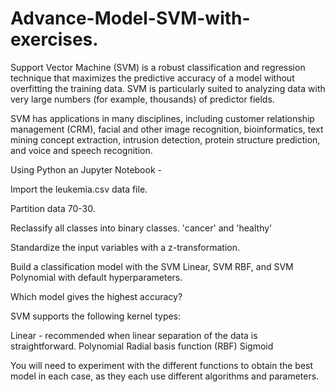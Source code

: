 # Advance-Model-SVM-with-exercises. 
Support Vector Machine (SVM) is a robust classification and regression technique that maximizes the predictive accuracy of a model without overfitting the training data. SVM is particularly suited to analyzing data with very large numbers (for example, thousands) of predictor fields.

SVM has applications in many disciplines, including customer relationship management (CRM), facial and other image recognition, bioinformatics, text mining concept extraction, intrusion detection, protein structure prediction, and voice and speech recognition.

Using Python an Jupyter Notebook - 

Import the leukemia.csv data file.

Partition data 70-30.

Reclassify all classes into binary classes. 'cancer' and 'healthy'

Standardize the input variables with a z-transformation.

Build a classification model with the SVM Linear, SVM RBF, and SVM Polynomial with default hyperparameters.

Which model gives the highest accuracy?


SVM supports the following kernel types:

Linear - recommended when linear separation of the data is straightforward.
Polynomial
Radial basis function (RBF)
Sigmoid

You will need to experiment with the different functions to obtain the best model in each case, as they each use different algorithms and parameters.
